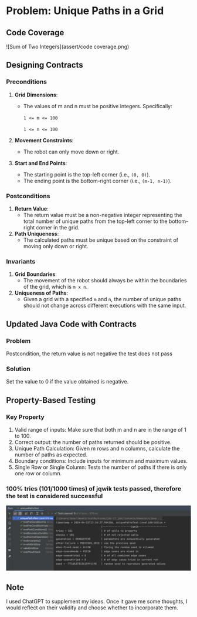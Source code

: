 # Problem: Unique Paths in a Grid

## Code Coverage

![Sum of Two Integers](assert/code coverage.png)



## Designing Contracts

### Preconditions

1. **Grid Dimensions**:

   - The values of m and n must be positive integers. Specifically:

     `1 <= m <= 100  `

     `1 <= n <= 100`

2. **Movement Constraints**:

   - The robot can only move down or right.

3. **Start and End Points**:

   - The starting point is the top-left corner (i.e., `(0, 0)`).
   - The ending point is the bottom-right corner (i.e., `(m-1, n-1)`).

### Postconditions

1. **Return Value**:
   - The return value must be a non-negative integer representing the total number of unique paths from the top-left corner to the bottom-right corner in the grid.
2. **Path Uniqueness**:
   - The calculated paths must be unique based on the constraint of moving only down or right.

### Invariants

1. **Grid Boundaries**:
   - The movement of the robot should always be within the boundaries of the grid, which is `m x n`.
2. **Uniqueness of Paths**:
   - Given a grid with a specified `m` and `n`, the number of unique paths should not change across different executions with the same input.

## Updated Java Code with Contracts

### Problem

Postcondition, the return value is not negative the test does not pass

### Solution

Set the value to 0 if the value obtained is negative.

## Property-Based Testing

### Key Property

1. Valid range of inputs: Make sure that both m and n are in the range of 1 to 100.
2. Correct output: the number of paths returned should be positive.
3. Unique Path Calculation: Given m rows and n columns, calculate the number of paths as expected.
4. Boundary conditions: Include inputs for minimum and maximum values.
5. Single Row or Single Column: Tests the number of paths if there is only one row or column.

###  100% tries (101/1000 times) of jqwik tests passed, therefore the test is considered successful

![Sum of Two Integers](assert/run.png)



## Note

I used ChatGPT to supplement my ideas. Once it gave me some thoughts, I would reflect on their validity and choose whether to incorporate them.


